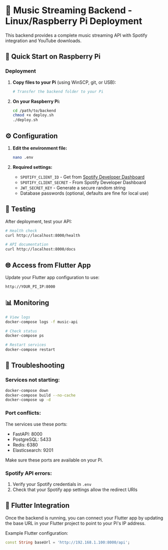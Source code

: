 # 🎵 Music Streaming Backend - Linux/Raspberry Pi Deployment

This backend provides a complete music streaming API with Spotify integration and YouTube downloads.

## 🚀 Quick Start on Raspberry Pi

### Deployment

1. **Copy files to your Pi** (using WinSCP, git, or USB):
   ```bash
   # Transfer the backend folder to your Pi
   ```

2. **On your Raspberry Pi:**
   ```bash
   cd /path/to/backend
   chmod +x deploy.sh
   ./deploy.sh
   ```

## ⚙️ Configuration

1. **Edit the environment file:**
   ```bash
   nano .env
   ```

2. **Required settings:**
   - `SPOTIFY_CLIENT_ID` - Get from [Spotify Developer Dashboard](https://developer.spotify.com/)
   - `SPOTIFY_CLIENT_SECRET` - From Spotify Developer Dashboard
   - `JWT_SECRET_KEY` - Generate a secure random string
   - Database passwords (optional, defaults are fine for local use)

## 🧪 Testing

After deployment, test your API:

```bash
# Health check
curl http://localhost:8000/health

# API documentation
curl http://localhost:8000/docs
```

## 🌐 Access from Flutter App

Update your Flutter app configuration to use:
```
http://YOUR_PI_IP:8000
```

## 📊 Monitoring

```bash
# View logs
docker-compose logs -f music-api

# Check status
docker-compose ps

# Restart services
docker-compose restart
```

## 🔧 Troubleshooting

### Services not starting:
```bash
docker-compose down
docker-compose build --no-cache
docker-compose up -d
```

### Port conflicts:
The services use these ports:
- FastAPI: 8000
- PostgreSQL: 5433
- Redis: 6380
- Elasticsearch: 9201

Make sure these ports are available on your Pi.

### Spotify API errors:
1. Verify your Spotify credentials in `.env`
2. Check that your Spotify app settings allow the redirect URIs

## 📱 Flutter Integration

Once the backend is running, you can connect your Flutter app by updating the base URL in your Flutter project to point to your Pi's IP address.

Example Flutter configuration:
```dart
const String baseUrl = 'http://192.168.1.100:8000/api';
```
